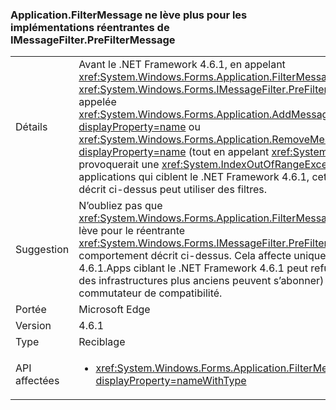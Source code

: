 ### <a name="applicationfiltermessage-no-longer-throws-for-re-entrant-implementations-of-imessagefilterprefiltermessage"></a>Application.FilterMessage ne lève plus pour les implémentations réentrantes de IMessageFilter.PreFilterMessage

|   |   |
|---|---|
|Détails|Avant le .NET Framework 4.6.1, en appelant <xref:System.Windows.Forms.Application.FilterMessage(System.Windows.Forms.Message@)> avec un <xref:System.Windows.Forms.IMessageFilter.PreFilterMessage(System.Windows.Forms.Message@)> qui appelée <xref:System.Windows.Forms.Application.AddMessageFilter(System.Windows.Forms.IMessageFilter)?displayProperty=name> ou <xref:System.Windows.Forms.Application.RemoveMessageFilter(System.Windows.Forms.IMessageFilter)?displayProperty=name> (tout en appelant <xref:System.Windows.Forms.Application.DoEvents>) provoquerait une <xref:System.IndexOutOfRangeException?displayProperty=name>. À partir des applications qui ciblent le .NET Framework 4.6.1, cette exception ne soit plus levée et rentrant comme décrit ci-dessus peut utiliser des filtres.|
|Suggestion|N’oubliez pas que <xref:System.Windows.Forms.Application.FilterMessage(System.Windows.Forms.Message@)> n’est plus lève pour le réentrante <xref:System.Windows.Forms.IMessageFilter.PreFilterMessage(System.Windows.Forms.Message@)> comportement décrit ci-dessus. Cela affecte uniquement les applications qui ciblent le .NET Framework 4.6.1.Apps ciblant le .NET Framework 4.6.1 peut refuser cette modification (ou les applications ciblant des infrastructures plus anciens peuvent s’abonner) à l’aide de la [DontSupportReentrantFilterMessage](~/docs/framework/migration-guide/mitigation-custom-imessagefilter-prefiltermessage-implementations.md#mitigation) commutateur de compatibilité.|
|Portée|Microsoft Edge|
|Version|4.6.1|
|Type|Reciblage|
|API affectées|<ul><li><xref:System.Windows.Forms.Application.FilterMessage(System.Windows.Forms.Message@)?displayProperty=nameWithType></li></ul>|

